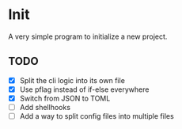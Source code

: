# Init
A very simple program to initialize a new project.


## TODO
- [x] Split the cli logic into its own file
- [x] Use pflag instead of if-else everywhere
- [x] Switch from JSON to TOML
- [ ] Add shellhooks
- [ ] Add a way to split config files into multiple files
